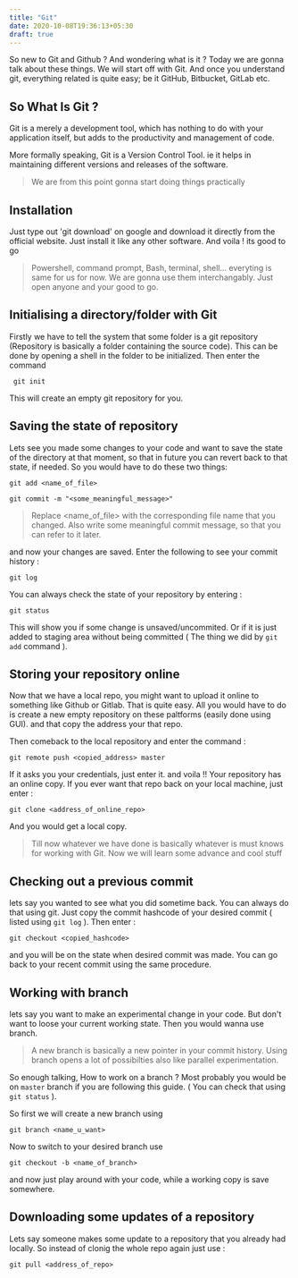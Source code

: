 ```yaml
---
title: "Git"
date: 2020-10-08T19:36:13+05:30
draft: true
---
```


So new to Git and Github ? And wondering what is it ? Today we are gonna talk about these things. We will start off with Git. And once you understand git, everything related is quite easy; be it GitHub, Bitbucket, GitLab etc.

## So What Is Git ?

Git is a merely a development tool, which has nothing to do with your application itself, but adds to the productivity and management of code.

More formally speaking, Git is a Version Control Tool. ie it helps in maintaining different versions and releases of the software.

> We are from this point gonna start doing things practically

## Installation
Just type out 'git download' on google and download it directly from the official website. Just install it like any other software. And voila ! its good to go

> Powershell, command prompt, Bash, terminal, shell... everyting is same for us for now. We are gonna use them interchangably. Just open anyone and your good to go.

## Initialising a directory/folder with Git

Firstly we have to tell the system that some folder is a git repository (Repository is basically a folder containing the source code). This can be done by opening a shell in the folder to be initialized. Then enter the command

` git init`

This will create an empty git repository for you.

## Saving the state of repository

Lets see you made some changes to your code and want to save the state of the directory at that moment, so that in future you can revert back to that state, if needed. So you would have to do these two things:

`git add <name_of_file>`

`git commit -m "<some_meaningful_message>"`

> Replace <name_of_file> with the corresponding file name that you changed. Also write some meaningful commit message, so that you can refer to it later.
> 
and now your changes are saved. Enter the following to see your commit history : 

`git log`

You can always check the state of your repository by entering : 

`git status`

This will show you if some change is unsaved/uncommited. Or if it is just added to staging area without being committed ( The thing we did by `git add` command ).

## Storing your repository online

Now that we have a local repo, you might want to upload it online to something like Github or Gitlab. That is quite easy. All you would have to do is create a new empty repository on these paltforms (easily done using GUI). and that copy the address your that repo.

Then comeback to the local repository and enter the command : 

`git remote push <copied_address> master`

If it asks you your credentials, just enter it. and voila !! Your repository has an online copy. If you ever want that repo back on your local machine, just enter : 

`git clone <address_of_online_repo>`

And you would get a local copy.

> Till now whatever we have done is basically whatever is must knows for working with Git. Now we will learn some advance and cool stuff

## Checking out a previous commit

lets say you wanted to see what you did sometime back. You can always do that using git. Just copy the commit hashcode of your desired commit ( listed using  `git log` ). Then enter : 

`git checkout <copied_hashcode>`

and you will be on the state when desired commit was made. You can go back to your recent commit using the same procedure.

## Working with branch

lets say you want to make an experimental change in your code. But don't want to loose your current working state. Then you would wanna use branch. 

> A new branch is basically a new pointer in your commit history. Using branch opens a lot of possibilties also like parallel experimentation.

So enough talking, How to work on a branch ? Most probably you would be on `master` branch if you are following this guide. ( You can check that using `git status` ).

So first we will create a new branch using

`git branch <name_u_want>`

Now to switch to your desired branch use

`git checkout -b <name_of_branch>`

and now just play around with your code, while a working copy is save somewhere.

## Downloading some updates of a repository

Lets say someone makes some update to a repository that you already had locally. So instead of clonig the whole repo again just use :

`git pull <address_of_repo>`